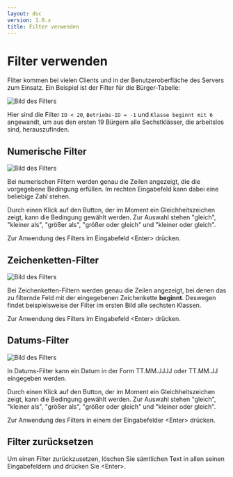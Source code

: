 ```yaml
---
layout: doc
version: 1.0.x
title: Filter verwenden
---
```

# Filter verwenden

Filter kommen bei vielen Clients und in der Benutzeroberfl&auml;che des Servers zum Einsatz. Ein Beispiel ist der Filter f&uuml;r die B&uuml;rger-Tabelle:

![Bild des Filters](http://img695.imageshack.us/img695/3032/clientsfiltering.png)

Hier sind die Filter `ID < 20`, `Betriebs-ID = -1` und `Klasse beginnt mit 6` angewandt, um aus den ersten 19 B&uuml;rgern alle Sechstkl&auml;sser, die arbeitslos sind, herauszufinden.

## Numerische Filter

![Bild des Filters](http://img137.imageshack.us/img137/3108/clientsfilteringnumberf.png)

Bei numerischen Filtern werden genau die Zeilen angezeigt, die die vorgegebene Bedingung erf&uuml;llen. Im rechten Eingabefeld kann dabei eine beliebige Zahl stehen.

Durch einen Klick auf den Button, der im Moment ein Gleichheitszeichen zeigt, kann die Bedingung gew&auml;hlt werden. Zur Auswahl stehen "gleich", "kleiner als", "gr&ouml;&szlig;er als", "gr&ouml;&szlig;er oder gleich" und "kleiner oder gleich".

Zur Anwendung des Filters im Eingabefeld &lt;Enter&gt; dr&uuml;cken.

## Zeichenketten-Filter

![Bild des Filters](http://img89.imageshack.us/img89/294/clientsfilteringstringf.png)

Bei Zeichenketten-Filtern werden genau die Zeilen angezeigt, bei denen das zu filternde Feld mit der eingegebenen Zeichenkette **beginnt**. Deswegen findet beispielsweise der Filter im ersten Bild alle sechsten Klassen.

Zur Anwendung des Filters im Eingabefeld &lt;Enter&gt; dr&uuml;cken.

## Datums-Filter

![Bild des Filters](http://img805.imageshack.us/img805/2444/clientsfilteringdatefil.png)

In Datums-Filter kann ein Datum in der Form TT.MM.JJJJ oder TT.MM.JJ eingegeben werden.

Durch einen Klick auf den Button, der im Moment ein Gleichheitszeichen zeigt, kann die Bedingung gew&auml;hlt werden. Zur Auswahl stehen "gleich", "kleiner als", "gr&ouml;&szlig;er als", "gr&ouml;&szlig;er oder gleich" und "kleiner oder gleich".

Zur Anwendung des Filters in einem der Eingabefelder &lt;Enter&gt; dr&uuml;cken.

## Filter zur&uuml;cksetzen

Um einen Filter zur&uuml;ckzusetzen, l&ouml;schen Sie s&auml;mtlichen Text in allen seinen Eingabefeldern und dr&uuml;cken Sie &lt;Enter&gt;.
